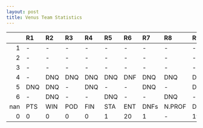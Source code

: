```yaml
---
layout: post 
title: Venus Team Statistics
--- 
```


|     | R1   | R2   | R3   | R4   | R5   | R6   | R7   | R8     | R9   | R10   | R11   | R12   | Points   | Pos   |
|----:|:-----|:-----|:-----|:-----|:-----|:-----|:-----|:-------|:-----|:------|:------|:------|:---------|:------|
|   1 | -    | -    | -    | -    | -    | -    | -    | -      | -    | -     | -     | -     | nan      | nan   |
|   2 | -    | -    | -    | -    | -    | -    | -    | -      | -    | -     | -     | -     | nan      | nan   |
|   3 | -    | -    | -    | -    | -    | -    | -    | -      | -    | -     | -     | -     | 0.0      | 18.0  |
|   4 | -    | DNQ  | DNQ  | DNQ  | DNQ  | DNF  | DNQ  | DNQ    | DNQ  | DNQ   | DNQ   | -     | 0.0      | 26.0  |
|   5 | DNQ  | DNQ  | -    | DNQ  | -    | -    | DNQ  | -      | DNQ  | -     | -     | -     | 0.0      | 28.0  |
|   6 | -    | DNQ  | -    | -    | DNQ  | -    | -    | DNQ    | -    | DNQ   | DNQ   | -     | nan      | Venus |
| nan | PTS  | WIN  | POD  | FIN  | STA  | ENT  | DNFs | N.PROF | DNQ  | %FIN  | PPR   | BST   | CHA      | RNK   |
|   0 | 0    | 0    | 0    | 0    | 1    | 20   | 1    | -      | 19   | 0.0   | 0.0   | 0     | 0        | 35    |